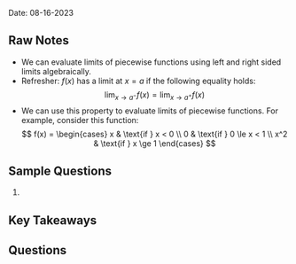 Date: 08-16-2023
## Raw Notes

- We can evaluate limits of piecewise functions using left and right sided limits algebraically.
- Refresher: $f(x)$ has a limit at $x=a$ if the following equality holds: $$\lim_{x\to a^-}f(x)=\lim_{x\to a^+}f(x)$$
- We can use this property to evaluate limits of piecewise functions. For example, consider this function: $$
f(x) = \begin{cases}  
x & \text{if } x < 0 \\
0 & \text{if } 0 \le x < 1 \\
x^2 & \text{if } x \ge 1
\end{cases}
$$

## Sample Questions

1. 

## Key Takeaways



## Questions

